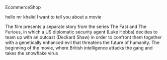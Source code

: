 EcommerceShop


hello mr khalid
I want to tell you about a movie

The film presents a separate story from the series The Fast and The Furious, in which a US diplomatic security agent (Luke Hobbs) decides to team up with an outcast (Deckard Shaw) in order to confront them together with a genetically enhanced evil that threatens the future of humanity.
The beginning of the movie, where British intelligence attacks the gang and takes the snowflake virus

